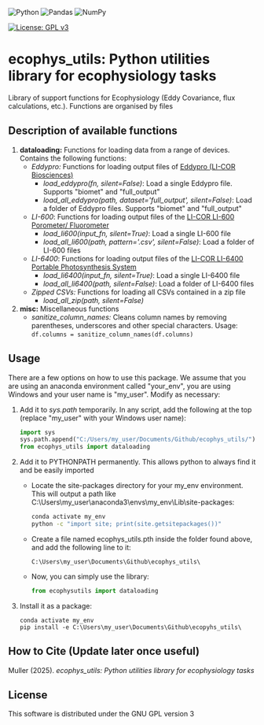![Python](https://img.shields.io/badge/python-3670A0?style=for-the-badge&logo=python&logoColor=ffdd54)
![Pandas](https://img.shields.io/badge/pandas-%23150458.svg?style=for-the-badge&logo=pandas&logoColor=white)
![NumPy](https://img.shields.io/badge/numpy-%23013243.svg?style=for-the-badge&logo=numpy&logoColor=white)


[![License: GPL v3](https://img.shields.io/badge/License-GPLv3-blue.svg)](https://www.gnu.org/licenses/gpl-3.0)

# ecophys_utils: Python utilities library for ecophysiology tasks

Library of support functions for Ecophysiology (Eddy Covariance, flux calculations, etc.). Functions are organised by files

## Description of available functions

1. **dataloading:** Functions for loading data from a range of devices. Contains the following functions:
    - _Eddypro:_ Functions for loading output files of [Eddypro (LI-COR Biosciences)](https://www.licor.com/support/EddyPro/software.html)
	    - _load_eddypro(fn, silent=False)_: Load a single Eddypro file. Supports "biomet" and "full_output"
		- _load_all_eddypro(path, dataset='full_output', silent=False)_: Load a folder of Eddypro files. Supports "biomet" and "full_output"
	- _LI-600_: Functions for loading output files of the [LI-COR LI-600 Porometer/ Fluorometer](https://www.licor.com/products/LI-600)
	    - _load_li600(input_fn, silent=True)_: Load a single LI-600 file
		- _load_all_li600(path, pattern='.csv', silent=False)_: Load a folder of LI-600 files
	- _LI-6400_: Functions for loading output files of the [LI-COR LI-6400 Portable Photosynthesis System](https://www.licor.com/support/LI-6400/topics/system-description.html)
	    - _load_li6400(input_fn, silent=True)_: Load a single LI-6400 file
		- _load_all_li6400(path, silent=False)_: Load a folder of LI-6400 files
	- _Zipped CSVs:_ Functions for loading all CSVs contained in a zip file
	    - _load_all_zip(path, silent=False)_
2. **misc:** Miscellaneous functions
    - _sanitize_column_names:_ Cleans column names by removing parentheses, underscores and other special characters. Usage: `df.columns = sanitize_column_names(df.columns)`

	
## Usage

There are a few options on how to use this package. We assume that you are using an anaconda environment called "your_env", you are using Windows and your user name is "my_user". Modify as necessary:

1. Add it to _sys.path_ temporarily. In any script, add the following at the top (replace "my_user" with your Windows user name):

    ```python
    import sys
    sys.path.append("C:/Users/my_user/Documents/Github/ecophys_utils/")
    from ecophys_utils import dataloading
    ```

2. Add it to PYTHONPATH permanently. This allows python to always find it and be easily imported
    - Locate the site-packages directory for your my_env environment. This will output a path like C:\Users\my_user\anaconda3\envs\my_env\Lib\site-packages\:
        ```bash
        conda activate my_env
        python -c "import site; print(site.getsitepackages())"
        ```

    - Create a file named ecophys_utils.pth inside the folder found above, and add the following line to it:
	
        ```
        C:\Users\my_user\Documents\Github\ecophys_utils\
        ```

    - Now, you can simply use the library:

        ```python
        from ecophysutils import dataloading
        ```
	
3. Install it as a package:
    ```
    conda activate my_env
    pip install -e C:\Users\my_user\Documents\Github\ecopyhs_utils\
    ```

## How to Cite (Update later once useful)

Muller (2025). *ecophys_utils: Python utilities library for ecophysiology tasks*

## License

This software is distributed under the GNU GPL version 3


